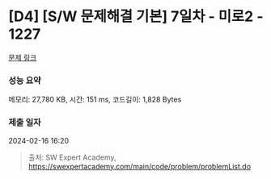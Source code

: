 # [D4] [S/W 문제해결 기본] 7일차 - 미로2 - 1227 

[문제 링크](https://swexpertacademy.com/main/code/problem/problemDetail.do?contestProbId=AV14wL9KAGkCFAYD) 

### 성능 요약

메모리: 27,780 KB, 시간: 151 ms, 코드길이: 1,828 Bytes

### 제출 일자

2024-02-16 16:20



> 출처: SW Expert Academy, https://swexpertacademy.com/main/code/problem/problemList.do